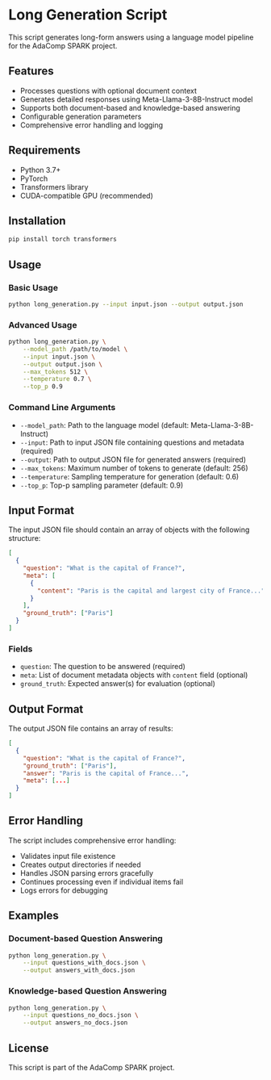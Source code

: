 # Long Generation Script

This script generates long-form answers using a language model pipeline for the AdaComp SPARK project.

## Features

- Processes questions with optional document context
- Generates detailed responses using Meta-Llama-3-8B-Instruct model
- Supports both document-based and knowledge-based answering
- Configurable generation parameters
- Comprehensive error handling and logging

## Requirements

- Python 3.7+
- PyTorch
- Transformers library
- CUDA-compatible GPU (recommended)

## Installation

```bash
pip install torch transformers
```

## Usage

### Basic Usage

```bash
python long_generation.py --input input.json --output output.json
```

### Advanced Usage

```bash
python long_generation.py \
    --model_path /path/to/model \
    --input input.json \
    --output output.json \
    --max_tokens 512 \
    --temperature 0.7 \
    --top_p 0.9
```

### Command Line Arguments

- `--model_path`: Path to the language model (default: Meta-Llama-3-8B-Instruct)
- `--input`: Path to input JSON file containing questions and metadata (required)
- `--output`: Path to output JSON file for generated answers (required)
- `--max_tokens`: Maximum number of tokens to generate (default: 256)
- `--temperature`: Sampling temperature for generation (default: 0.6)
- `--top_p`: Top-p sampling parameter (default: 0.9)

## Input Format

The input JSON file should contain an array of objects with the following structure:

```json
[
  {
    "question": "What is the capital of France?",
    "meta": [
      {
        "content": "Paris is the capital and largest city of France..."
      }
    ],
    "ground_truth": ["Paris"]
  }
]
```

### Fields

- `question`: The question to be answered (required)
- `meta`: List of document metadata objects with `content` field (optional)
- `ground_truth`: Expected answer(s) for evaluation (optional)

## Output Format

The output JSON file contains an array of results:

```json
[
  {
    "question": "What is the capital of France?",
    "ground_truth": ["Paris"],
    "answer": "Paris is the capital of France...",
    "meta": [...]
  }
]
```

## Error Handling

The script includes comprehensive error handling:

- Validates input file existence
- Creates output directories if needed
- Handles JSON parsing errors gracefully
- Continues processing even if individual items fail
- Logs errors for debugging

## Examples

### Document-based Question Answering

```bash
python long_generation.py \
    --input questions_with_docs.json \
    --output answers_with_docs.json
```

### Knowledge-based Question Answering

```bash
python long_generation.py \
    --input questions_no_docs.json \
    --output answers_no_docs.json
```

## License

This script is part of the AdaComp SPARK project.
